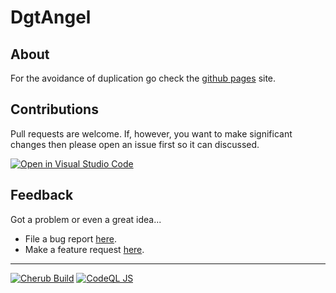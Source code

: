 # DgtAngel

## About

For the avoidance of duplication go check the [github pages](https://hyper-dragon.github.io/DgtAngel/) site.

## Contributions

Pull requests are welcome.  If, however, you want to make significant changes then please open an issue first so it can discussed.

[![Open in Visual Studio Code](https://open.vscode.dev/badges/open-in-vscode.svg)](https://open.vscode.dev/Hyper-Dragon/DgtAngel)

## Feedback

Got a problem or even a great idea...

- File a bug report [here](https://github.com/Hyper-Dragon/DgtAngel/issues/new?assignees=&labels=&template=bug_report.md&title=).
- Make a feature request [here](https://github.com/Hyper-Dragon/DgtAngel/issues/new?assignees=&labels=&template=feature_request.md&title=).

***
[![Cherub Build](https://github.com/Hyper-Dragon/DgtAngel/actions/workflows/BuildCherubOnMain.yml/badge.svg?branch=main)](https://github.com/Hyper-Dragon/DgtAngel/actions/workflows/BuildCherubOnMain.yml)
[![CodeQL JS](https://github.com/Hyper-Dragon/DgtAngel/actions/workflows/codeql-analysis.yml/badge.svg?branch=main)](https://github.com/Hyper-Dragon/DgtAngel/actions/workflows/codeql-analysis.yml)
